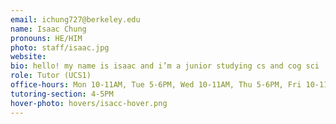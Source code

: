 ```yaml
---
email: ichung727@berkeley.edu
name: Isaac Chung
pronouns: HE/HIM
photo: staff/isaac.jpg
website:
bio: hello! my name is isaac and i’m a junior studying cs and cog sci :) i want to draw and play viola(🤨) more this summer - let me know if you have music reccs! welcome to data 8 :D
role: Tutor (UCS1)
office-hours: Mon 10-11AM, Tue 5-6PM, Wed 10-11AM, Thu 5-6PM, Fri 10-11AM, Fri 5-6PM
tutoring-section: 4-5PM
hover-photo: hovers/isacc-hover.png
---
```

